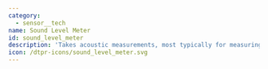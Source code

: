 ```yaml
---
category:
  - sensor__tech
name: Sound Level Meter
id: sound_level_meter
description: 'Takes acoustic measurements, most typically for measuring noise pollution.'
icon: /dtpr-icons/sound_level_meter.svg
---
```


